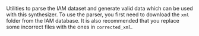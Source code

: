 Utilities to parse the IAM dataset and generate valid data which can be used with this synthesizer.
To use the parser, you first need to download the `xml` folder from the IAM database. It is also recommended that you replace some incorrect files with the ones in `corrected_xml`.
